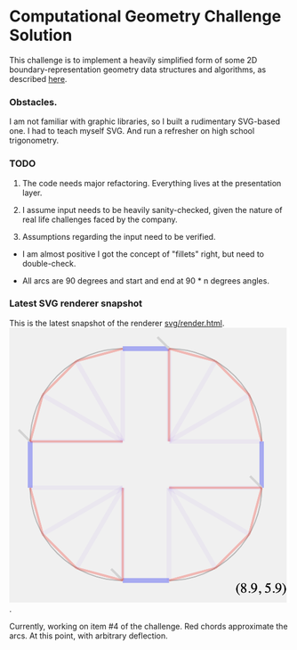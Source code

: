 

# Computational Geometry Challenge Solution

This challenge is to implement a heavily simplified form of some 2D
boundary-representation geometry data structures and algorithms, as described [here](GeometryTakeHome.md).


### Obstacles. 

I am not familiar with graphic libraries, so I built a rudimentary SVG-based one. I had to teach myself SVG. And run a refresher on high school trigonometry.

### TODO

1. The code needs major refactoring. Everything lives at the presentation layer.

2. I assume input needs to be heavily sanity-checked, given the nature of real life challenges faced by the company.

3. Assumptions regarding the input need to be verified.

 *  I am almost positive I got the concept of "fillets" right, but need to double-check.

 * All arcs are 90 degrees and start and end at 90 * n degrees angles.



### Latest SVG renderer snapshot

This is the latest snapshot of the  renderer [svg/render.html](svg/render.html).
![Snapshot](svg/snapshot.png).

Currently, working on item #4 of the challenge. Red chords approximate the arcs. At this point, with arbitrary deflection.






